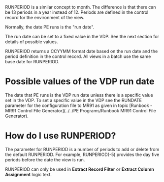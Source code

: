 
RUNPERIOD is a similar concept to month. The difference is that there can be 13 periods in a year instead of 12. Periods are defined in the control record for the environment of the view.

Normally, the date PE runs is the "run date".

The run date can be set to a fixed value in the VDP. See the next section for details of possible values.

RUNPERIOD returns a CCYYMM format date based on the run date and the period definition in the control record. All views in a batch use the same base date for RUNPERIOD.

# Possible values of the VDP run date

The date that PE runs is the VDP run date unless there is a specific value set in the VDP.  To set a specific value in the VDP see the RUNDATE parameter for the configuration file to MR91 as given in topic [Runbook - MR91 Control File Generator](../../PE Programs/Runbook MR91 Control File Generator). 

# How do I use RUNPERIOD? 

The parameter for RUNPERIOD is a number of periods to add or delete from the default RUNPERIOD. For example, RUNPERIOD\(-5\) provides the day five periods before the date the view is run.

RUNPERIOD can only be used in **Extract Record Filter** or **Extract Column Assignment** logic text.

